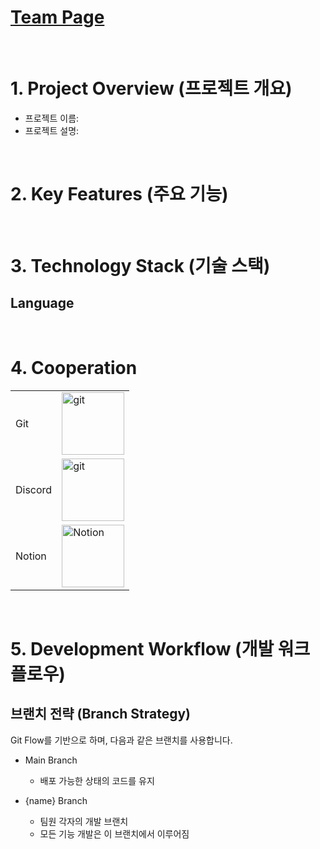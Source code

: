 # [Team Page](https://capdol-plus-i.github.io/)

<br/>

# 1. Project Overview (프로젝트 개요)
- 프로젝트 이름: 
- 프로젝트 설명: 

<br/>

# 2. Key Features (주요 기능)

<br/>

# 3. Technology Stack (기술 스택)
## Language

<br/>

# 4. Cooperation
|  |  |
|-----------------|-----------------|
| Git    |  <img src="https://github.com/user-attachments/assets/483abc38-ed4d-487c-b43a-3963b33430e6" alt="git" width="100">    |
| Discord    |  <img src="https://github.com/user-attachments/assets/00902056-932b-4fe6-98fc-3997052b887b" alt="git" width="100">    |
| Notion    |  <img src="https://github.com/user-attachments/assets/34141eb9-deca-416a-a83f-ff9543cc2f9a" alt="Notion" width="100">    |

<br/>

# 5. Development Workflow (개발 워크플로우)
## 브랜치 전략 (Branch Strategy)
Git Flow를 기반으로 하며, 다음과 같은 브랜치를 사용합니다.

- Main Branch
  - 배포 가능한 상태의 코드를 유지
  
- {name} Branch
  - 팀원 각자의 개발 브랜치
  - 모든 기능 개발은 이 브랜치에서 이루어짐

<br/>
